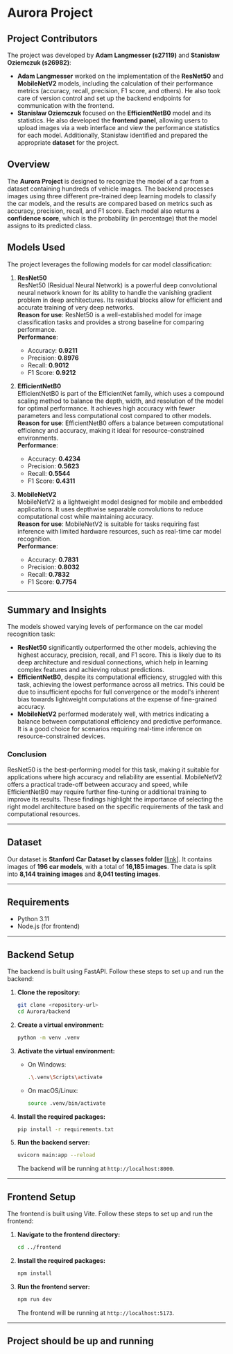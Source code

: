 # Aurora Project

## Project Contributors

The project was developed by **Adam Langmesser (s27119)** and **Stanisław Oziemczuk (s26982)**:

- **Adam Langmesser** worked on the implementation of the **ResNet50** and **MobileNetV2** models, including the calculation of their performance metrics (accuracy, recall, precision, F1 score, and others). He also took care of version control and set up the backend endpoints for communication with the frontend.
- **Stanisław Oziemczuk** focused on the **EfficientNetB0** model and its statistics. He also developed the **frontend panel**, allowing users to upload images via a web interface and view the performance statistics for each model. Additionally, Stanisław identified and prepared the appropriate **dataset** for the project.

## Overview

The **Aurora Project** is designed to recognize the model of a car from a dataset containing hundreds of vehicle images. The backend processes images using three different pre-trained deep learning models to classify the car models, and the results are compared based on metrics such as accuracy, precision, recall, and F1 score. Each model also returns a **confidence score**, which is the probability (in percentage) that the model assigns to its predicted class.

## Models Used

The project leverages the following models for car model classification:

1. **ResNet50**  
   ResNet50 (Residual Neural Network) is a powerful deep convolutional neural network known for its ability to handle the vanishing gradient problem in deep architectures. Its residual blocks allow for efficient and accurate training of very deep networks.  
   **Reason for use**: ResNet50 is a well-established model for image classification tasks and provides a strong baseline for comparing performance.  
   **Performance**:  
   - Accuracy: **0.9211**  
   - Precision: **0.8976**  
   - Recall: **0.9012**  
   - F1 Score: **0.9212**  

2. **EfficientNetB0**  
   EfficientNetB0 is part of the EfficientNet family, which uses a compound scaling method to balance the depth, width, and resolution of the model for optimal performance. It achieves high accuracy with fewer parameters and less computational cost compared to other models.  
   **Reason for use**: EfficientNetB0 offers a balance between computational efficiency and accuracy, making it ideal for resource-constrained environments.  
   **Performance**:  
   - Accuracy: **0.4234**  
   - Precision: **0.5623**  
   - Recall: **0.5544**  
   - F1 Score: **0.4311**  

3. **MobileNetV2**  
   MobileNetV2 is a lightweight model designed for mobile and embedded applications. It uses depthwise separable convolutions to reduce computational cost while maintaining accuracy.  
   **Reason for use**: MobileNetV2 is suitable for tasks requiring fast inference with limited hardware resources, such as real-time car model recognition.  
   **Performance**:  
   - Accuracy: **0.7831**  
   - Precision: **0.8032**  
   - Recall: **0.7832**  
   - F1 Score: **0.7754**  

---

## Summary and Insights

The models showed varying levels of performance on the car model recognition task:

- **ResNet50** significantly outperformed the other models, achieving the highest accuracy, precision, recall, and F1 score. This is likely due to its deep architecture and residual connections, which help in learning complex features and achieving robust predictions.
- **EfficientNetB0**, despite its computational efficiency, struggled with this task, achieving the lowest performance across all metrics. This could be due to insufficient epochs for full convergence or the model's inherent bias towards lightweight computations at the expense of fine-grained accuracy.
- **MobileNetV2** performed moderately well, with metrics indicating a balance between computational efficiency and predictive performance. It is a good choice for scenarios requiring real-time inference on resource-constrained devices.

### Conclusion

ResNet50 is the best-performing model for this task, making it suitable for applications where high accuracy and reliability are essential. MobileNetV2 offers a practical trade-off between accuracy and speed, while EfficientNetB0 may require further fine-tuning or additional training to improve its results. These findings highlight the importance of selecting the right model architecture based on the specific requirements of the task and computational resources.

---

## Dataset

Our dataset is **Stanford Car Dataset by classes folder** [[link](https://www.kaggle.com/datasets/jutrera/stanford-car-dataset-by-classes-folder)]. It contains images of **196 car models**, with a total of **16,185 images**. The data is split into **8,144 training images** and **8,041 testing images**.

---

## Requirements

- Python 3.11
- Node.js (for frontend)

---

## Backend Setup

The backend is built using FastAPI. Follow these steps to set up and run the backend:

1. **Clone the repository:**

    ```sh
    git clone <repository-url>
    cd Aurora/backend
    ```

2. **Create a virtual environment:**

    ```sh
    python -m venv .venv
    ```

3. **Activate the virtual environment:**

    - On Windows:

        ```sh
        .\.venv\Scripts\activate
        ```

    - On macOS/Linux:

        ```sh
        source .venv/bin/activate
        ```

4. **Install the required packages:**

    ```sh
    pip install -r requirements.txt
    ```

5. **Run the backend server:**

    ```sh
    uvicorn main:app --reload
    ```

    The backend will be running at `http://localhost:8000`.

---

## Frontend Setup

The frontend is built using Vite. Follow these steps to set up and run the frontend:

1. **Navigate to the frontend directory:**

    ```sh
    cd ../frontend
    ```

2. **Install the required packages:**

    ```sh
    npm install
    ```

3. **Run the frontend server:**

    ```sh
    npm run dev
    ```

    The frontend will be running at `http://localhost:5173`.

---

## Project should be up and running
